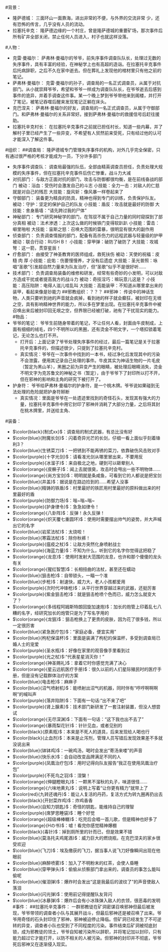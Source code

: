 #背景：
- 隆萨德城：
三面环山一面靠海，进出非常的不便，与外界的交流非常  少，还有恐怖的传言，几乎没有人员的流动。
- 拉塞托辛克：
隆萨德边缘的一个村庄，曾是隆萨德城的重要矿场，那次事件后所有矿井全部关闭，禁止任何人员进入，村子也就这样没落。

#人物：
- 克雷·曼福尔：
萨弗林·曼福尔的爷爷，前失序事件调查队队长，处理过无数的失序事件，具有丰富的经验，在神秘学上也有高超的造诣。在拉塞托辛克事件后托病辞职，之后不久在家中逝去。但在葬礼上发现他的棺材里只有他之前的笔记。
- 萨弗林·曼福尔：
克雷·曼福尔的孙子，调查局的一名正式调查员，从属于对抗部门。从小就崇拜爷爷，希望和爷爷一样成为调查队队长，在爷爷逝去后感到事件的诡异，并着手调查这件事。某一个晚上梦到爷爷带他来到阁楼，并打开了笔记，被笔记吞噬后醒来发现笔记正躺在床头。
- 克巴涅夫：
萨弗林·曼福尔的好友，调查局的一名正式调查员，从属于守御部门。和萨弗林·曼福尔的关系非常好。接到萨弗林·曼福尔的救援信号后赶往援助。
- 拉塞托辛克村长：
在拉塞托辛克事件之前就已担任村长，知道一些内幕，并了解村子里已经产生了一些异变，不希望有人贸然前来受死，只有经过他的认可才能深入了解这件事。

#组织：
##调查局：
隆萨德城专门管理失序事件的机构，对外几乎完全保密，只有通过很严格的考核才能成为一员，下分许多部门
- 失序事件调查队：
调查局最强的队伍，全部由精英调查员担任，负责处理大规模的失序事件，但在拉塞托辛克事件后伤亡惨重，战斗力大减
- 对抗部门：
与敌方正面对抗的部门，攻击与防御都很均衡，是在前线奋战的部门
	被动：浴血：受伤时会激发自己的斗志
	小技能：全力一击：对敌人的仁慈就是对自己的残忍
	大技能：旋风斩：像风暴一样卷起来了
- 守御部门：
装备更为精良的防具，精神也得到专门的训练，负责保护队友。
	被动：守护：坚定的保护自己的队友
	小技能：盾反：攻击就是最好的防御
	大技能：舍身盾墙：“请先跨过我的尸体”
- 神秘部门：
专门研究神秘学的部门，在驾驭不属于自己力量的同时窥探到了部分真相
	被动：法术渗透：上次这么做的时候铁门变得软趴趴
	小技能：雷击：噼里啪啦
	大技能：宙斯之怒：召唤大范围的雷暴，很明显有很大的副作用
- 侦查部门：
负责调查情报的部门，配备有高杀伤力的远程武器与轻量级的护甲
		被动：联合行动：RUSH B！
        小技能：穿甲弹：破防了破防了
        大技能：攻城弩：这一箭，贯穿星辰！
- 疗愈部门：
由接受了神圣教育的医师组成，救死扶伤
        被动：天使的祝福：皮 糙 肉 厚
        小技能：庇佑：伤要慢慢养，才没有后遗症
        大技能：圣光普照：咏唱“圣歌”引发超自然力量来为队友治疗，但“圣歌”似乎不是很好听……
- 技术部门：
负责调查局装备的维修和研发，经常有些奇妙的小发明，可以对敌方造成干扰或者提高我方的战斗力
		被动：奇技淫巧：嘛玩意儿这是？
        小技能：高压陷阱：电得人滋儿哇乱叫 
        大技能：高能装甲：不知道从哪里拿出来的装甲，看起来像是钞能力
##邪教组织：？？？
##邪神：
传说中的神话生物，人类只要听到祂的声音就会疯掉，看到祂的样子就会癫狂，被封印在无垠之空，具有影响精神世界的能力，所以多在梦里出现。在拉塞托辛克事件中被召唤出来后被封印回无垠之空，但界限已经被打破，祂有了干扰现实的能力。
#物品：
- 爷爷的笔记：
爷爷生前随身带着的笔记，不让任何人看，封面由牛皮制成，上面有细细的绒毛，四个不明所以的黑圈，还有烫金不明文字，一个塔扣锁着笔记，无论怎么也打不开。
    - 打开后：上面记录了爷爷处理失序事件的经过，最后一篇笔记是关于拉塞托辛克事件的，但描述很少，只提到了拉塞托辛克村。
    - 真实情况：爷爷在一次事件中找到的一本书，经过净化后发现其中的污染不会泄露，便用其记录自己处理的事件。牛皮其实为神话生物的一片毛皮（暂定为黑山羊），黑圈之前为异变产生的眼睛，被处理后眼睛消失，烫金不明文字为克苏鲁文的神秘之书（暂定），由于爷爷下了封印所以打不开，但在邪神的影响和主角的研究下被打开了。
- 护身符：
爷爷给萨弗林·曼福尔的护身符，是一个桃木牌。爷爷说如果碰到无法处理的危险就把护身符掰断
	- 真实情况：里面是爷爷在一处遗迹里找到的奇怪石头，发现其有强大的力量，拉塞托辛克事件中用它封印了邪神并消耗了大部分力量，之后将其封在桃木牌里，并送给主角、

#装备：
- $\color{black}{制式xx}$：调查局的制式武器，有总比没有好
- $\color{blue}{附魔长剑}$：闪着奇异光芒的长剑，仔细一看上面似乎刻着锋利3？
- $\color{blue}{生锈菜刀}$：一把锈到不能再锈的菜刀，依靠破伤风击败对手
- $\color{purple}{十字光剑}$：请看准光剑从哪里冒出来，不要用反
- $\color{purple}{冰溜子}$：来自极北之地，硬到可以砸晕别人
- $\color{orange}{皮橛子}$：闻上去就很臭，攻击时会甩出一些不明物体……
- $\color{orange}{尚方宝剑}$：明明就是条咸鱼，可看到它的人都说是把宝剑
- $\color{blue}{井盖}$：据说是在路边捡到的……希望人没事
- $\color{blue}{精铸的铁盾}$：村里最好的铁匠用村里最好的原料做出来的村里最好的盾
- $\color{purple}{防御力场}$：嗡~嗡~嗡~
- $\color{purple}{护身律令}$：急急如律令！
- $\color{orange}{八卦阵}$：反弹！永久反弹！
- $\color{orange}{炽天覆七重圆环}$：使用时需要摆出帅气的姿势，并大声喊出它的名字 
- $\color{blue}{岩浆法杖}$：太烧啦！
- $\color{blue}{寒霜法杖}$：除你秋裤！
- $\color{purple}{瘟疫之杖}$：让敌方突然化身喷射战士
- $\color{purple}{海蓝力量}$：不知为什么，听到它的名字你觉得这把稳了
- $\color{orange}{龙息}$：使用时发射大范围的龙息，也许和那个傻傻的龙头有关 
- $\color{orange}{猩红智慧}$：长相扭曲的法杖，甚至还在蠕动
- $\color{blue}{狙击枪}$：自带锁头，一瞄一个准
- $\color{blue}{步枪}$：射速快，威力大，老人小孩都爱用
- $\color{purple}{次时代冲锋枪}$：从平行世界穿越过来的武器，还挺厉害
- $\color{purple}{紫金狙击枪}$：就是狙击枪喷个色而已，威力怎么就变大了？
- $\color{orange}{多线程阿姆斯特朗回旋加速炮}$：加长的炮管上印着乱七八糟的名字，经研究加长的炮管只是为了写名字用的
- $\color{orange}{龙狙}$：狙击枪换上了更贵的皮肤，因为花了很多钱，所以一定很厉害
- $\color{blue}{紧急医疗包}$：“家庭必备，便宜实用”
- $\color{blue}{枸杞保温杯}$：里面是装满了枸杞的保温杯，多受到调查局已婚人士的宠爱
- $\color{purple}{圣水瓶}$：好像在家里的观音像手里看到过
- $\color{purple}{光之杖}$:“代表星星消灭你！”
- $\color{orange}{神圣赐礼}$：拿着它时你感觉充满了决心
- $\color{orange}{星云远航医疗手册}$：很久以前的人们星际殖民时的医疗手册，但是没有记载群体治疗的方案
- $\color{blue}{电击枪}$：麻麻子
- $\color{blue}{沼气喷射机}$：能喷射出沼气的机器，同时伴有“哼哼啊啊啊啊”的喊叫声
- $\color{purple}{落井陷阱}$：下面有一句话:“出不来了吧”
- $\color{purple}{肾上腺素}$：技术部门新研发了一套注射装置，但没人想尝试
- $\color{orange}{无尽深渊}$：下面有一句话：“这下我也出不去了”
- $\color{orange}{暴雨梨花针}$：针针见血，或者见别的
- $\color{black}{原素瓶}$：本来是不死人的道具，后来发现给人喝也行
- $\color{black}{止血剂}$：本来是止泻剂，管理人员写错后发现效果差不多就没说出来
- $\color{blue}{钵钵鸡}$：一碗鸡汤，喝时会发出“寄汤来喽”的声音
- $\color{blue}{快乐水}$：会自动改变品牌满足不同的人
- $\color{purple}{凤凰治疗包}$：用时记得向队友报告“我正在使用凤凰治疗包”
- $\color{purple}{不死鸟之羽}$：涅槃！
- $\color{orange}{伸腿瞪眼丸}$：一颗黑不溜秋的丸子，味道很怪……
- $\color{orange}{六味地黄丸}$：说明上写着“让你更有精力”就带上了
- $\color{red}{九转还魂丹}$：能让人复活的丹药，复活方式为转九圈再扔出去
- $\color{black}{开封菜炸鸡}$：炸鸡香香
- $\color{blue}{自知力钥匙}$：奇怪的钥匙，能维持自己的理智
- $\color{purple}{席梦思睡袋}$：睡个好觉
- $\color{orange}{超级棒棒糖}$：吃完后会唱一首儿歌，但是精神也好多了
- $\color{orange}{Hの书}$：嘘！看完你感觉精神爆棚
- $\color{black}{毒针}$：掉到厕所里的针而已，但是效果不错
- $\color{blue}{莫洛托夫鸡尾酒}$：威力巨大的燃烧瓶，在克巴涅夫的家乡很受欢迎
- $\color{blue}{飞刀}$：埃及缴获的飞刀，据当事人说飞刀好像瞬间出现在他眼前
- $\color{blue}{麻醉喷雾}$：加入了不明粉末的红茶，会使人昏睡
- $\color{blue}{穿甲弹头}$：偷偷从侦察部门拿出来的，调查员的事怎么能叫偷呢
- $\color{blue}{催泪弹}$：爆炸时会发出“这是我最后的波纹了”的声音使敌人落泪
- $\color{blue}{闪光弹}$：使用前记得提醒队友背闪
- $\color{blue}{冰暴弹}$：爆炸后会有小冰珠弹入敌人的衣领，很恶毒的发明
#事件： 
##拉塞托辛克事件：
一群邪教徒在矿洞密谋召唤邪神但最后被发现，爷爷带领的调查者小队与其展开战斗，但最后邪神还是被召唤了出来。爷爷用奇怪的石头封印住了邪神，邪神被迫停止降临。但矿洞已经发生了不可逆转的异变，调查者小队也受到了不同程度的污染。事件结束后矿洞被彻底封锁，成为邪教徒的领土，爷爷自知被污染所以辞职，并将笔记加以封印，只有能力超过它才能打开，以防不相关的人被污染。但邪神的封印并不彻底，爷爷死后邪神又在逐渐侵入现实。
